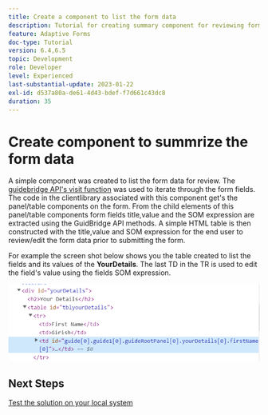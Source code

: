 ```yaml
---
title: Create a component to list the form data
description: Tutorial for creating summary component for reviewing form data before submission.
feature: Adaptive Forms
doc-type: Tutorial
version: 6.4,6.5
topic: Development
role: Developer
level: Experienced
last-substantial-update: 2023-01-22
exl-id: d537a80a-de61-4d43-bdef-f7d661c43dc8
duration: 35
---
```

# Create component to summrize the form data

A simple component was created to list the form data for review. The [guidebridge API's visit function](https://developer.adobe.com/experience-manager/reference-materials/6-5/forms/javascript-api/GuideBridge.html?q=visit) was used to iterate through the form fields. The code in the clientlibrary associated with this component get's the panel/table components on the form. From the child elements of this panel/table components form fields title,value and the SOM expression are extracted using the GuidBridge API methods. A simple HTML table is then constructed with the title,value and SOM expression for the end user to review/edit the form data prior to submitting the form.

For example the screen shot below shows you the table created to list the fields and its values of the **YourDetails**. The last TD in the TR is used to edit the field's value using the fields SOM expression.

![visit-func](assets/visit-function.png)

## Next Steps

[Test the solution on your local system](./deploy-on-your-system.md)
